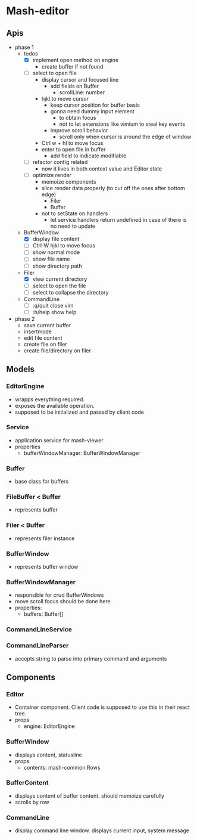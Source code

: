 # Mash-editor

## Apis
- phase 1
  - todos
    - [x] implement open method on engine
      - create buffer if not found
    - [ ] select to open file
      - display cursor and focused line
        - add fields on Buffer
          - scrollLine: number
      - hjkl to move cursor
        - keep cursor position for buffer basis
        - gonna need dummy input element
          - to obtain focus
          - not to let extensions like vimium to steal key events
        - improve scroll behavior
          - scroll only when cursor is around the edge of window
      - Ctrl w + hl to move focus
      - enter to open file in buffer
        - add field to indicate modifiable
    - [ ] refactor config related
      - now it lives in both context value and Editor state
    - [ ] optimize render
      - memoize components
      - slice render data properly (to cut off the ones after bottom edge)
        - Filer
        - Buffer
      - not to setState on handlers
        - let service handlers return undefined in case of there is no need to update
  - BufferWindow
    - [x] display file content
    - [ ] Ctrl-W hjkl to move focus
    - [ ] show normal mode
    - [ ] show file name
    - [ ] show directory path
  - Filer
    - [x] view current directory
    - [ ] select to open the file
    - [ ] select to collapse the directory
  - CommandLine
    - [ ] :q/quit close vim
    - [ ] :h/help show help
- phase 2
  - save current buffer
  - insertmode
  - edit file content
  - create file on filer
  - create file/directory on filer

## Models

### EditorEngine
- wrapps everything required.
- exposes the available operation.
- supposed to be initialized and passed by client code

### Service
- application service for mash-viewer
- properties
  - bufferWindowManager: BufferWindowManager

### Buffer
- base class for buffers

### FileBuffer < Buffer
- represents buffer

### Filer < Buffer
- represents filer instance

### BufferWindow
- represents buffer window

### BufferWindowManager
- responsible for crud BufferWindows
- move scroll focus should be done here
- properties:
  - buffers: Buffer[]

### CommandLineService

### CommandLineParser
- accepts string to parse into primary command and arguments

## Components
### Editor
- Container component. Client code is supposed to use this in their react tree.
- props
  - engine: EditorEngine

### BufferWindow
- displays content, statusline
- props
  - contents: mash-common.Rows

### BufferContent
- displays content of buffer content. should memoize carefully
- scrolls by row

### CommandLine
- display command line window. displays current input, system message
